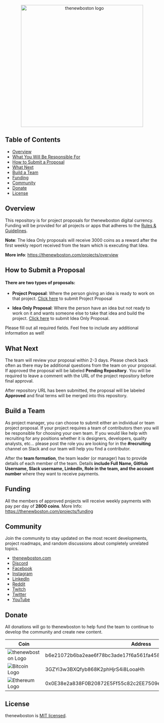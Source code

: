 <p align="center">
  <img alt="thenewboston logo" src="./svgs/thenewboston-primary.svg" width="400">
</p>

## Table of Contents

- [Overview](#overview)
- [What You Will Be Responsible For](#what-you-will-be-responsible-for)
- [How to Submit a Proposal](#how-to-submit-a-proposal)
- [What Next](#what-next)
- [Build a Team](#build-a-team)
- [Funding](#funding)
- [Community](#community)
- [Donate](#donate)
- [License](#license)

## Overview

This repository is for project proposals for thenewboston digital currency. Funding will be provided for all projects 
or apps that adheres to the [Rules & Guidelines](https://thenewboston.com/projects/rules).

**Note**: The Idea Only proposals will receive 3000 coins as a reward after the first weekly report received from the team which is executing that Idea.

**More info**: https://thenewboston.com/projects/overview

## How to Submit a Proposal

#### There are two types of proposals:

- **Project Proposal**: Where the person giving an idea is ready to work on that project. [Click here](https://github.com/thenewboston-developers/Project-Proposals/issues/new?assignees=&labels=Project&template=add-project-proposal.md&title=NAME_OF_YOUR_PROJECT) to submit Project Proposal

- **Idea Only Proposal**: Where the person have an idea but not ready to work on it and wants someone else to take that idea and build the project. [Click here](https://github.com/thenewboston-developers/Project-Proposals/issues/new?assignees=&labels=Idea+Only&template=idea-only-proposal.md&title=NAME_OF_YOUR_IDEA) to submit Idea Only Proposal.

Please fill out all required fields. Feel free to include any additional information as well!

## What Next

The team will review your proposal within 2-3 days. Please check back often as there may be additional questions from 
the team on your proposal. If approved the proposal will be labeled **Pending Repository**. You will be required to leave 
a comment with the URL of the project repository before final approval.

After repository URL has been submitted, the proposal will be labeled **Approved** and final terms will be merged into 
this repository.

## Build a Team

As project manager, you can choose to submit either an individual or team project proposal. If your project requires a 
team of contributors then you will be responsible for choosing your own team. If you would like help with recruiting 
for any positions whether it is designers, developers, quality analysts, etc... please post the role you are looking for 
in the **#recruiting** channel on Slack and our team will help you find a contributor.

After the **team formation**, the team leader (or manager) has to provide details of each member of the team. Details **include Full Name, GitHub Username, Slack username, LinkedIn, Role in the team, and the account number** where they want to receive payments.


## Funding

All the members of approved projects will receive weekly payments with pay per day of **2800 coins**.
More Info: https://thenewboston.com/projects/funding

## Community

Join the community to stay updated on the most recent developments, project roadmaps, and random discussions about completely unrelated topics.

- [thenewboston.com](https://thenewboston.com/)
- [Discord](https://discord.gg/thenewboston)
- [Facebook](https://www.facebook.com/TheNewBoston-464114846956315/)
- [Instagram](https://www.instagram.com/thenewboston_official/)
- [LinkedIn](https://www.linkedin.com/company/thenewboston-developers/)
- [Reddit](https://www.reddit.com/r/thenewboston/)
- [Twitch](https://www.twitch.tv/thenewboston/videos)
- [Twitter](https://twitter.com/thenewboston_og)
- [YouTube](https://www.youtube.com/user/thenewboston)

## Donate

All donations will go to thenewboston to help fund the team to continue to develop the community and create new content.

| Coin                                                                                                                        | Address                                                          |
| --------------------------------------------------------------------------------------------------------------------------- | ---------------------------------------------------------------- |
| ![thenewboston Logo](https://github.com/thenewboston-developers/Website/raw/development/src/assets/images/thenewboston.png) | b6e21072b6ba2eae6f78bc3ade17f6a561fa4582d5494a5120617f2027d38797 |
| ![Bitcoin Logo](https://github.com/thenewboston-developers/Website/raw/development/src/assets/images/bitcoin.png)           | 3GZYi3w3BXQfyb868K2phHjrS4i8LooaHh                               |
| ![Ethereum Logo](https://github.com/thenewboston-developers/Website/raw/development/src/assets/images/ethereum.png)         | 0x0E38e2a838F0B20872E5Ff55c82c2EE7509e6d4A                       |

## License

thenewboston is [MIT licensed](http://opensource.org/licenses/MIT).
